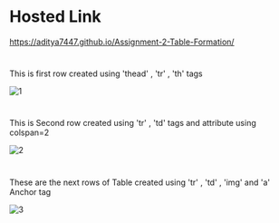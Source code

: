 # Hosted Link
https://aditya7447.github.io/Assignment-2-Table-Formation/
#
This is first row created using 'thead' , 'tr' , 'th' tags
>
![1](https://github.com/aditya7447/Assignment-2-Table-Formation/assets/85671986/b91d25e6-c702-4cf0-8cf1-5ba0e32e9e68)
#
This is Second row created using 'tr' , 'td' tags and attribute using colspan=2
>
![2](https://github.com/aditya7447/Assignment-2-Table-Formation/assets/85671986/60c4b65b-9c11-4813-b961-5e615458fb88)
#
These are the next rows of Table created using 'tr' , 'td' , 'img' and 'a' Anchor tag
>
![3](https://github.com/aditya7447/Assignment-2-Table-Formation/assets/85671986/d161b003-a8c2-4bb2-82fe-d8a53a33019d)


